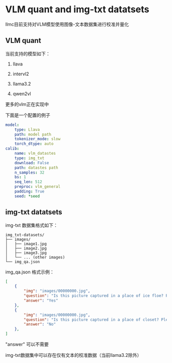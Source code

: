 # VLM quant and img-txt datatsets

llmc目前支持对VLM模型使用图像-文本数据集进行校准并量化

## VLM quant
当前支持的模型如下：
1. llava

2. intervl2

3. llama3.2

4. qwen2vl

更多的vlm正在实现中

下面是一个配置的例子

```yaml
model:
    type: Llava
    path: model path
    tokenizer_mode: slow
    torch_dtype: auto
calib:
    name: vlm_datastes
    type: img_txt
    download: False
    path: datastes path
    n_samples: 32
    bs: 1
    seq_len: 512
    preproc: vlm_general
    padding: True
    seed: *seed
```

## img-txt datatsets
img-txt 数据集格式如下：
```
img_txt-datasets/
├── images/
│   ├── image1.jpg
│   ├── image2.jpg
│   ├── image3.jpg
│   └── ... (other images)
└── img_qa.json
```

img_qa.json 格式示例：
```json
[
    {
        "img": "images/00000000.jpg",
        "question": "Is this picture captured in a place of ice floe? Please answer yes or no.",
        "answer": "Yes"
    },
    {
        "img": "images/00000000.jpg",
        "question": "Is this picture captured in a place of closet? Please answer yes or no.",
        "answer": "No"
    },
]
```
"answer" 可以不需要

img-txt数据集中可以存在仅有文本的校准数据（当前llama3.2除外）